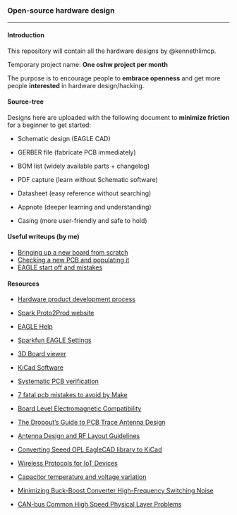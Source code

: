 ### Open-source hardware design
----------

#### Introduction

This repository will contain all the hardware designs by @kennethlimcp.

Temporary project name: **One oshw project per month**

The purpose is to encourage people to **embrace openness** and get more people **interested** in hardware design/hacking.

#### Source-tree

Designs here are uploaded with the following document to **minimize friction** for a beginner to get started:

- Schematic design (EAGLE CAD)

- GERBER file      (fabricate PCB immediately)

- BOM list         (widely available parts + changelog)

- PDF capture      (learn without Schematic software)

- Datasheet        (easy reference without searching)

- Appnote          (deeper learning and understanding)

- Casing           (more user-friendly and safe to hold)

#### Useful writeups (by me)

- [Bringing up a new board from scratch](/Resources/bring-up.md)
- [Checking a new PCB and populating it](/Resources/pcb-checks.md)
- [EAGLE start off and mistakes](/Resources/eagle-notes.md)

#### Resources

- [Hardware product development process](http://conceptspring.com/hardware-product-development-process/)

- [Spark Proto2Prod website](http://www.proto2prod.com/)

- [EAGLE Help](http://web.mit.edu/xavid/arch/i386_rhel4/help/index.htm)

- [Sparkfun EAGLE Settings](https://github.com/sparkfun/SparkFun_Eagle_Settings)

- [3D Board viewer](http://3dbrdviewer.cytec.bg/)

- [KiCad Software](http://www.kicad-pcb.org/)

- [Systematic PCB verification](https://engineering.purdue.edu/ece477/Resources/SystematicPCBVerification.pdf)

- [7 fatal pcb mistakes to avoid by Make](http://makezine.com/2016/08/15/7-fatal-mistakes-avoid-printed-circuit-board-pcb-design/)

- [Board Level Electromagnetic Compatibility](http://www.nxp.com/files/microcontrollers/doc/app_note/AN2321.pdf)

- [The Dropout’s Guide to PCB Trace Antenna Design](http://colinkarpfinger.com/blog/2010/the-dropouts-guide-to-antenna-design/)

- [Antenna Design and RF Layout Guidelines](http://www.cypress.com/file/136236/download)

- [Converting Seeed OPL EagleCAD library to KiCad](https://www.seeed.cc/Converting%20Seeed%20OPL%20EagleCAD%20library%20to%20KiCad-p-1990.html)

- [Wireless Protocols for IoT Devices](http://glowlabs.co/wireless-protocols/)

- [Capacitor temperature and voltage variation](https://www.maximintegrated.com/en/app-notes/index.mvp/id/5527)

- [Minimizing Buck-Boost Converter High-Frequency Switching Noise](http://www.ti.com/lit/an/slva219a/slva219a.pdf)

- [CAN-bus Common High Speed Physical Layer Problems](https://vector.com/portal/medien/cmc/application_notes/AN-ANI-1-115_HS_Physical_Layer_Problems.pdf)
